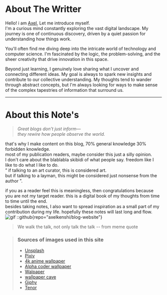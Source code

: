 # About The Writter
Hello! i am [Axel](https://github.com/axelkenshi), Let me introduce myself.  
I'm a curious mind constantly exploring the vast digital landscape. My journey is one of continuous discovery, driven by a quiet passion for understanding how things work.

You'll often find me diving deep into the intricate world of technology and computer science. I'm fascinated by the logic, the problem-solving, and the sheer creativity that drive innovation in this space.

Beyond just learning, I genuinely love sharing what I uncover and connecting different ideas. My goal is always to spark new insights and contribute to our collective understanding. My thoughts tend to wander through abstract concepts, but I'm always looking for ways to make sense of the complex tapestries of information that surround us.

---

# About this Note's

> _Great blogs don’t just inform—_  
> _they rewire how people observe the world._  

that's why I make content on this blog, 70% general knowledge 30% forbidden knowledge.  
most of my publication readers, maybe consider this just a silly opinion.  
I don't care about the blablabla skibidi of what people say. freedom like I like to do what I like to do.  
” if talking to an art curator, this is considered art.  
but if talking to a layman, this might be considered just nonsense from the author ”.  

if you as a reader feel this is meaningless, then congratulations because you are not my target reader.
this is a digital book of my thoughts from time to time until the end.  
besides taking notes, I also want to spread inspiration as a small part of my contribution during my life. hopefully these notes will last long and flow.  
![gif](https://media.tenor.com/8XYlsNDxIz8AAAAM/lucy-heartfilia-lucy.gif)
::github{repo="axelkenshi/blog-website"}
> We walk the talk, not only talk the talk -- from meme quote

> ### Sources of images used in this site
> - [Unsplash](https://unsplash.com/)
> - [Pixiv](https://www.pixiv.net/)
> - [4k anime wallpaper](https://4kwallpapers.com/anime/)
> - [Alpha coder wallpaper](https://alphacoders.com/)
> - [Walpaper](https://wallpapers.com/)
> - [wallpaper cave](https://wallpapercave.com/)
> - [Giphy](https://giphy.com/)
> - [Tenor](https://tenor.com/)